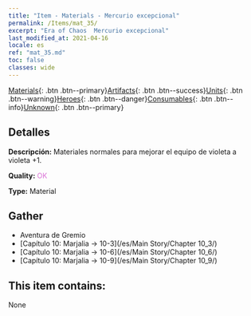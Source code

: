 ```yaml
---
title: "Item - Materials - Mercurio excepcional"
permalink: /Items/mat_35/
excerpt: "Era of Chaos  Mercurio excepcional"
last_modified_at: 2021-04-16
locale: es
ref: "mat_35.md"
toc: false
classes: wide
---
```

 [Materials](/es/Items/){: .btn .btn--primary}[Artifacts](/es/Items/Artifacts/){: .btn .btn--success}[Units](/es/Items/Units/){: .btn .btn--warning}[Heroes](/es/Items/Heroes/){: .btn .btn--danger}[Consumables](/es/Items/Consumables/){: .btn .btn--info}[Unknown](/es/Items/Unknown/){: .btn .btn--primary}

## Detalles
 **Descripción:** Materiales normales para mejorar el equipo de violeta a violeta +1.

 **Quality:** <span style="color: #DA70D6">OK</span>

 **Type:** Material

## Gather

*    Aventura de Gremio 
*    [Capítulo 10: Marjalia -> 10-3](/es/Main Story/Chapter 10_3/) 
*    [Capítulo 10: Marjalia -> 10-6](/es/Main Story/Chapter 10_6/) 
*    [Capítulo 10: Marjalia -> 10-9](/es/Main Story/Chapter 10_9/) 

## This item contains:

  None

